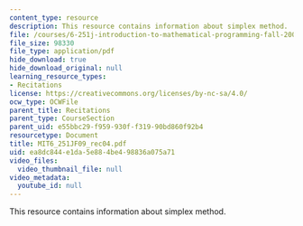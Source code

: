 ```yaml
---
content_type: resource
description: This resource contains information about simplex method.
file: /courses/6-251j-introduction-to-mathematical-programming-fall-2009/ea8dc844e1da5e884be498836a075a71_MIT6_251JF09_rec04.pdf
file_size: 98330
file_type: application/pdf
hide_download: true
hide_download_original: null
learning_resource_types:
- Recitations
license: https://creativecommons.org/licenses/by-nc-sa/4.0/
ocw_type: OCWFile
parent_title: Recitations
parent_type: CourseSection
parent_uid: e55bbc29-f959-930f-f319-90bd860f92b4
resourcetype: Document
title: MIT6_251JF09_rec04.pdf
uid: ea8dc844-e1da-5e88-4be4-98836a075a71
video_files:
  video_thumbnail_file: null
video_metadata:
  youtube_id: null
---
```

This resource contains information about simplex method.